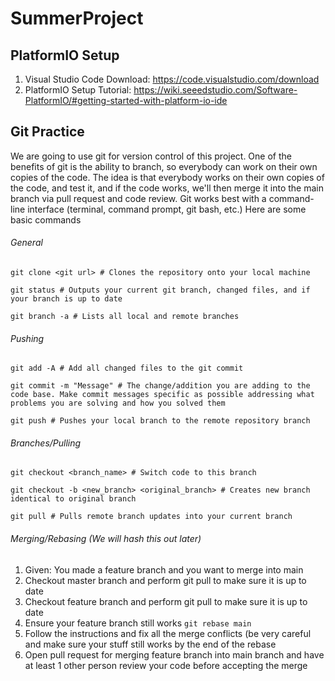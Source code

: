 # SummerProject

## PlatformIO Setup
1. Visual Studio Code Download: https://code.visualstudio.com/download
2. PlatformIO Setup Tutorial: https://wiki.seeedstudio.com/Software-PlatformIO/#getting-started-with-platform-io-ide

## Git Practice
We are going to use git for version control of this project. One of the benefits of git is the ability to branch, so everybody can work on their own copies of the code. The idea is that everybody works on their own copies of the code, and test it, and if the code works, we'll then merge it into the main branch via pull request and code review. Git works best with a command-line interface (terminal, command prompt, git bash, etc.) Here are some basic commands
###### General
```git clone <git url> # Clones the repository onto your local machine ```

```git status # Outputs your current git branch, changed files, and if your branch is up to date```

```git branch -a # Lists all local and remote branches```

###### Pushing
```git add -A # Add all changed files to the git commit ```

``` git commit -m "Message" # The change/addition you are adding to the code base. Make commit messages specific as possible addressing what problems you are solving and how you solved them ```

``` git push # Pushes your local branch to the remote repository branch ```

###### Branches/Pulling
```git checkout <branch_name> # Switch code to this branch```

```git checkout -b <new_branch> <original_branch> # Creates new branch identical to original branch```

```git pull # Pulls remote branch updates into your current branch ```

###### Merging/Rebasing (We will hash this out later)
1. Given: You made a feature branch and you want to merge into main
2. Checkout master branch and perform git pull to make sure it is up to date
3. Checkout feature branch and perform git pull to make sure it is up to date
4. Ensure your feature branch still works
``` git rebase main ```
5. Follow the instructions and fix all the merge conflicts (be very careful and make sure your stuff still works by the end of the rebase
6. Open pull request for merging feature branch into main branch and have at least 1 other person review your code before accepting the merge
